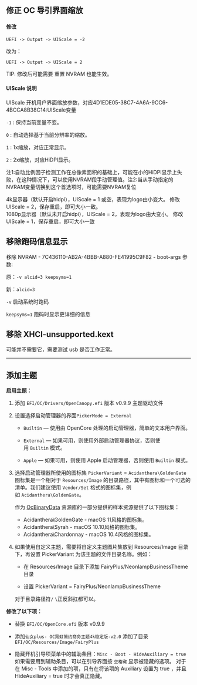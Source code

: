 ## 修正 OC 导引界面缩放

#### 修改

`UEFI -> Output -> UIScale = -2`

改为：

`UEFI -> Output -> UIScale = 2`

TIP: 修改后可能需要 重置 NVRAM 也能生效。

#### UIScale 说明

UIScale 开机用户界面缩放参数，对应4D1EDE05-38C7-4A6A-9CC6-4BCCA8B38C14:UIScale变量

`-1` : 保持当前变量不变。

`0` : 自动选择基于当前分辨率的缩放。

`1` : 1x缩放，对应正常显示。

`2` : 2x缩放，对应HiDPI显示。

注1:自动比例因子检测工作在总像素面积的基础上，可能在小的HiDPI显示上失败，在这种情况下，可以使用NVRAM段手动管理值。注2:当从手动指定的NVRAM变量切换到这个首选项时，可能需要NVRAM复位

4k显示器（默认开启hidpi），UIScale = 1 或空，表现为logo由小变大。 修改UIScale = 2，保存重启，即可大小一致。  
1080p显示器（默认未开启hidpi），UIScale = 2，表现为logo由大变小。 修改UIScale = 1，保存重启，即可大小一致

## 移除跑码信息显示

移除 NVRAM - 7C436110-AB2A-4BBB-A880-FE41995C9F82 - boot-args 参数:

原：`-v alcid=3 keepsyms=1`

新：`alcid=3`

`-v` 启动系统时跑码

`keepsyms=1` 跑码时显示更详细的信息

## 移除 XHCI-unsupported.kext

可能并不需要它，需要测试 usb 是否工作正常。

---

## 添加主题

**启用主题：**

1. 添加 `EFI/OC/Drivers/OpenCanopy.efi` 版本 v0.9.9 主题驱动文件

2. 设置选择启动管理器的界面`PickerMode = External`
   
   - `Builtin` — 使用由 OpenCore 处理的启动管理器，简单的文本用户界面。
   
   - `External` — 如果可用，则使用外部启动管理器协议，否则使用 `Builtin` 模式。
   
   - `Apple` — 如果可用，则使用 Apple 启动管理器，否则使用 `Builtin` 模式。

3. 选择启动管理器所使用的图标集 `PickerVariant` = `Acidanthera\GoldenGate`
   图标集是一个相对于 `Resources/Image` 的目录路径，其中有图标和一个可选的清单。我们建议使用 `Vendor/Set` 格式的图标集，例如 `Acidanthera\GoldenGate`。
   
   作为 [OcBinaryData](https://github.com/acidanthera/OcBinaryData) 资源库的一部分提供的样本资源提供了以下图标集：
   
   - Acidanthera\GoldenGate - macOS 11风格的图标集。
   - Acidanthera\Syrah - macOS 10.10风格的图标集。
   - Acidanthera\Chardonnay - macOS 10.4风格的图标集。 

4. 如果使用自定义主题，需要将自定义主题图片集放到 Resources/Image 目录下，再设置 PickerVariant 为该主题的文件目录名称。例如：
   
   - 在 Resources/Image 目录下添加 FairyPlus/NeonlampBusinessTheme 目录
   
   - 设置 PickerVariant = FairyPlus/NeonlampBusinessTheme
   
   对于目录路径符`/` `\`正反斜扛都可以。

**修改了以下项：**

- 替换 `EFI/OC/OpenCore.efi`  版本 v0.9.9

- 添加`仙女plus- OC霓虹简约商务主题4k稳定版-v2.0`
  添加了目录 `EFI/OC/Resources/Image/FairyPlus`

- 隐藏开机引导项菜单中的辅助条目：`Misc - Boot - HideAuxiliary = true`
  如果需要用到辅助条目，可以在引导界面按 `空格键` 显示被隐藏的选项。
  对于在 Misc - Tools 中添加的项，只有在将该项的 Auxiliary 设置为 true ，并且 HideAuxiliary = true 时才会真正隐藏。
